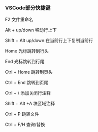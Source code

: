 ### VSCode部分快捷键

F2 文件重命名

Alt + up/down 移动行上下

Shift + Alt up/down 在当前行上下复制当前行

Home 光标跳转到行头

End 光标跳转到行尾

Ctrl + Home 跳转到页头

Ctrl + End 跳转到页尾

Ctrl + / 添加关闭行注释

Shift + Alt +A 块区域注释

Ctrl + P 跳转文件

Ctrl + F/H 查询/替换
